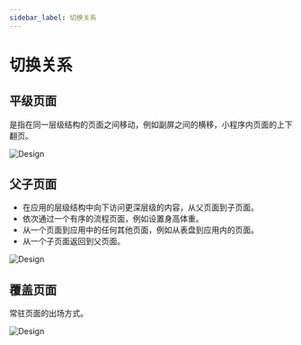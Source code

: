 ```yaml
---
sidebar_label: 切换关系
---
```


# 切换关系

## 平级页面

是指在同一层级结构的页面之间移动，例如副屏之间的横移，小程序内页面的上下翻页。

![Design](/img/design/same_level_pages.gif)

## 父子页面

- 在应用的层级结构中向下访问更深层级的内容，从父页面到子页面。
- 依次通过一个有序的流程页面，例如设置身高体重。
- 从一个页面到应用中的任何其他页面，例如从表盘到应用内的页面。
- 从一个子页面返回到父页面。

![Design](/img/design/parent_child_pages.gif)

## 覆盖页面

常驻页面的出场方式。

![Design](/img/design/overlay_pages.gif)
